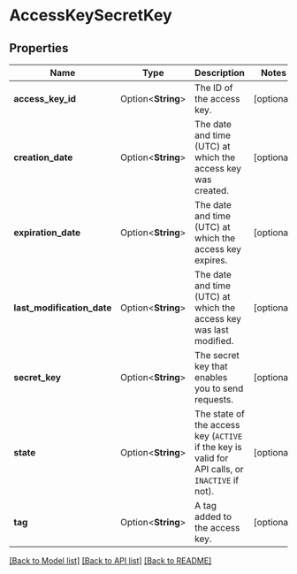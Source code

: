 # AccessKeySecretKey

## Properties

Name | Type | Description | Notes
------------ | ------------- | ------------- | -------------
**access_key_id** | Option<**String**> | The ID of the access key. | [optional]
**creation_date** | Option<**String**> | The date and time (UTC) at which the access key was created. | [optional]
**expiration_date** | Option<**String**> | The date and time (UTC) at which the access key expires. | [optional]
**last_modification_date** | Option<**String**> | The date and time (UTC) at which the access key was last modified. | [optional]
**secret_key** | Option<**String**> | The secret key that enables you to send requests. | [optional]
**state** | Option<**String**> | The state of the access key (`ACTIVE` if the key is valid for API calls, or `INACTIVE` if not). | [optional]
**tag** | Option<**String**> | A tag added to the access key. | [optional]

[[Back to Model list]](../README.md#documentation-for-models) [[Back to API list]](../README.md#documentation-for-api-endpoints) [[Back to README]](../README.md)


